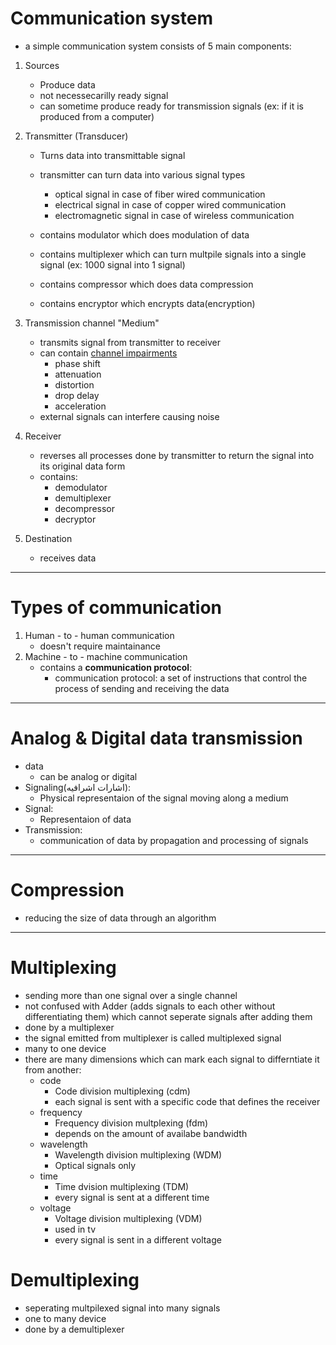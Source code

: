 # Communication system

- a simple communication system consists of 5 main components:

1.  Sources
    
    - Produce data
    - not necessecarilly ready signal
    - can sometime produce ready for transmission signals (ex: if it is produced from a computer)
2.  Transmitter (Transducer)
    
    - Turns data into transmittable signal
        
    - transmitter can turn data into various signal types
        
        - optical signal in case of fiber wired communication
        - electrical signal in case of copper wired communication
        - electromagnetic signal in case of wireless communication
    - contains modulator which does modulation of data
        
    - contains multiplexer which can turn multpile signals into a single signal (ex: 1000 signal into 1 signal)
        
    - contains compressor which does data compression
        
    - contains encryptor which encrypts data(encryption)
        
3.  Transmission channel "Medium"
    
    - transmits signal from transmitter to receiver
    - can contain <u>channel impairments</u>
        - phase shift
        - attenuation
        - distortion
        - drop delay
        - acceleration
    - external signals can interfere causing noise
    
4.  Receiver
	- reverses all processes done by transmitter to return the signal into its original data form
	- contains:
	    - demodulator
	    - demultiplexer
	    - decompressor
	    - decryptor
5.  Destination
	- receives data

* * *
# Types of communication
1. Human - to - human communication
	- doesn't require maintainance
2. Machine - to - machine communication
	- contains a **communication protocol**:
		- communication protocol: a set of instructions that control the process of sending and receiving the data 

---
# Analog & Digital data transmission
- data
	- can be analog or digital 
- Signaling(اشارات اشرافيه):
	- Physical representaion of the signal moving along a medium
- Signal:
	- Representaion of data
- Transmission:
	- communication of data by propagation and processing of signals

---
# Compression
- reducing the size of data through an algorithm
---
# Multiplexing
- sending more than one signal over a single channel
- not confused with Adder (adds signals to each other without differentiating them) which cannot seperate signals after adding them
- done by a multiplexer
- the signal emitted from multiplexer is called multiplexed signal
- many to one device
- there are many dimensions which can mark each signal to differntiate it from another:
	- code 
		-  Code division multiplexing (cdm)
		-  each signal is sent with a specific code that defines the receiver
	- frequency
		-  Frequency division multplexing (fdm)
		-  depends on the amount of availabe bandwidth
	- wavelength
		-  Wavelength division multiplexing (WDM)
		-  Optical signals only
	- time
		- Time dvision multiplexing (TDM)
		- every signal is sent at a different time
	- voltage
		-  Voltage division multiplexing (VDM)
		-  used in tv
		-  every signal is sent in a different voltage 
# Demultiplexing
- seperating multpilexed signal into many signals
- one to many device
- done by a demultiplexer
